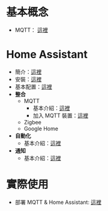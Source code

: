 # 基本概念
- MQTT： [這裡](./mqtt.md)

# Home Assistant
- 簡介：[這裡](./Home%20Assistant/intro.md)
- 安裝：[這裡](./Home%20Assistant/install.md)
- 基本配置：[這裡](./Home%20Assistant/basicConfig.md)
- **整合**
  - MQTT
    - 基本介紹：[這裡](./Home%20Assistant/integration/basic.md)
    - 加入 MQTT 裝置：[這裡](./Home%20Assistant/integration/mqtt.md)
  - Zigbee
  - Google Home
- **自動化**
  - 基本介紹：[這裡](./Home%20Assistant/automation/basic.md)
- **通知**
  - 基本介紹：[這裡](./Home%20Assistant/notification/basic.md)

# 實際使用
- 部署 MQTT & Home Assistant:  [這裡](./deployment/MQTT_HA.md)

